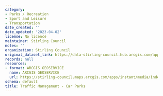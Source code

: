 ```yaml
---
category:
- Parks / Recreation
- Sport and Leisure
- Transportation
date_created: ''
date_updated: '2023-04-02'
license: No licence
maintainer: Stirling Council
notes: ''
organization: Stirling Council
original_dataset_link: https://data-stirling-council.hub.arcgis.com/apps/stirling-council::traffic-management-car-parks-1
records: null
resources:
- format: ARCGIS GEOSERVICE
  name: ARCGIS GEOSERVICE
  url: https://stirling-council.maps.arcgis.com/apps/instant/media/index.html?appid=8023820a9e6b48b2a47c3d37e5dde24a
schema: default
title: Traffic Management - Car Parks
---
```

